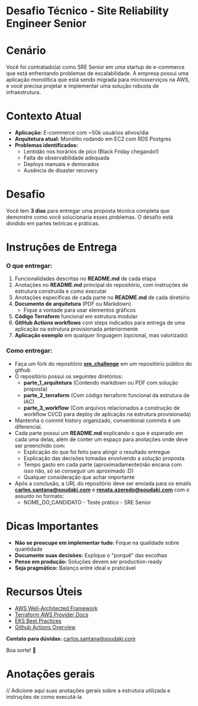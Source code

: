 # Desafio Técnico - Site Reliability Engineer Senior

# **Cenário**

Você foi contratado(a) como SRE Senior em uma startup de e-commerce que está enfrentando problemas de escalabilidade. A empresa possui uma aplicação monolítica que está sendo migrada para microsserviços na AWS, e você precisa projetar e implementar uma solução robusta de infraestrutura.

# **Contexto Atual**

- **Aplicação:** E-commerce com ~50k usuários ativos/dia
- **Arquitetura atual:** Monólito rodando em EC2 com RDS Postgres
- **Problemas identificados:** 
    - Lentidão nos horários de pico (Black Friday chegando!)
    - Falta de observabilidade adequada
    - Deploys manuais e demorados
    - Ausência de disaster recovery

# **Desafio**

Você tem **3 dias** para entregar uma proposta técnica completa que demonstre como você solucionaria esses problemas. O desafio está dividido em partes teóricas e práticas.

# **Instruções de Entrega**

### O que entregar:

1. Funcionalidades descritas no **README.md** de cada etapa
2. Anotações no **README.md** principal do repositório, com instruções de estrutura construida e como executar
3. Anotações específicas de cada parte no **README.md** de cada diretório
4. **Documento de arquitetura** (PDF ou Markdown)
    - Fique a vontade para usar elementos gráficos
5. **Código Terraform** funcional em estrutura modular
6. **GitHub Actions workflows** com steps indicados para entrega de uma aplicação na estrutura provisionada anteriormente
7. **Aplicação exemplo** em qualquer linguagem (opcional, mas valorizado)

### Como entregar:

- Faça um fork do repositório [**sre_challenge**](https://github.com/JOKR-Services/sre_challenge/fork) em um repositório público do github
- O repositório possui os seguintes diretórios:
    - **parte_1_arquitetura** (Contendo markdown ou PDF com solução proposta)
    - **parte_2_terraform** (Com código terraform funcional da estrutura de IAC)
    - **parte_3_workflow** (Com arquivos relacionados a construção de workflow CI/CD para deploy de aplicação na estrutura provisionada)
- Mantenha o commit history organizado, conventional commits é um diferencial.
- Cada parte possui um **README.md** explicando o que é esperado em cada uma delas, além de conter um espaço para anotações onde deve ser preenchido com:
    - Explicação do que foi feito para atingir o resultado entregue
    - Explicação das decisões tomadas envolvendo a solução proposta
    - Tempo gasto em cada parte (aproximadamente(não encana com isso não, só se conseguir um aproximado :D)
    - Qualquer consideração que achar importante
- Após a conclusão, a URL do repositório deve ser enviada para os emails **carlos.santana@soudaki.com** e **renata.azeredo@soudaki.com** com o assunto no formato:
    - NOME_DO_CANDIDATO - Teste prático - SRE Senior

# **Dicas Importantes**

- **Não se preocupe em implementar tudo:** Foque na qualidade sobre quantidade
- **Documente suas decisões:** Explique o "porquê" das escolhas
- **Pense em produção:** Soluções devem ser production-ready
- **Seja pragmático:** Balanço entre ideal e praticável

# **Recursos Úteis**

- [AWS Well-Architected Framework](https://aws.amazon.com/architecture/well-architected/)
- [Terraform AWS Provider Docs](https://registry.terraform.io/providers/hashicorp/aws/latest/docs)
- [EKS Best Practices](https://docs.aws.amazon.com/eks/latest/best-practices/introduction.html)
- [Github Actions Overview](https://docs.github.com/en/actions/about-github-actions/understanding-github-actions)

**Contato para dúvidas:** carlos.santana@soudaki.com

Boa sorte! 🚀

# Anotações gerais
// Adicione aqui suas anotações gerais sobre a estrutura utilizada e instruções de como executá-la